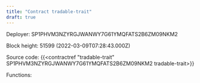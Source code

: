 ```yaml
---
title: "Contract tradable-trait"
draft: true
---
```

Deployer: SP1PHVM3NZYRGJWANWY7G61YMQFATS2B6ZM09NKM2


 



Block height: 51599 (2022-03-09T07:28:43.000Z)

Source code: {{<contractref "tradable-trait" SP1PHVM3NZYRGJWANWY7G61YMQFATS2B6ZM09NKM2 tradable-trait>}}

Functions:


